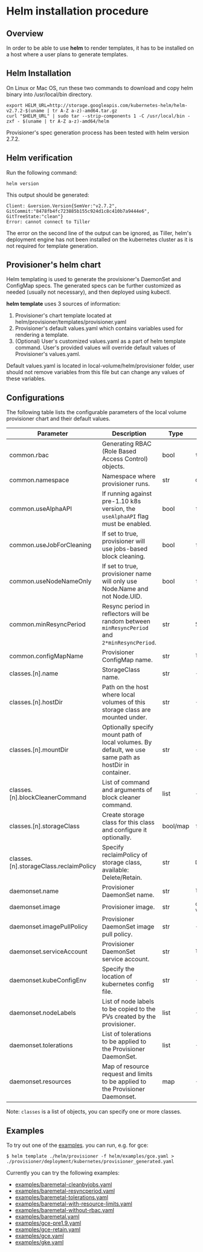 # Helm installation procedure 

## Overview

In order to be able to use **helm** to render templates, it has to be installed on a host where a user plans
to generate templates.

## Helm Installation
On Linux or Mac OS, run these two commands to download and copy helm binary into /usr/local/bin directory.

``` console
export HELM_URL=http://storage.googleapis.com/kubernetes-helm/helm-v2.7.2-$(uname | tr A-Z a-z)-amd64.tar.gz
curl "$HELM_URL" | sudo tar --strip-components 1 -C /usr/local/bin -zxf - $(uname | tr A-Z a-z)-amd64/helm
```
Provisioner's spec generation process has been tested with helm version 2.7.2.

## Helm verification

Run the following command:
``` console
helm version
```

This output should be generated:
``` console
Client: &version.Version{SemVer:"v2.7.2", GitCommit:"8478fb4fc723885b155c924d1c8c410b7a9444e6", GitTreeState:"clean"}
Error: cannot connect to Tiller
``` 

The error on the second line of the output can be ignored, as Tiller, helm's deployment engine has not been installed on the 
kubernetes cluster as it is not required for template generation.

## Provisioner's helm chart

Helm templating is used to generate the provisioner's DaemonSet and ConfigMap specs.
The generated specs can be further customized as needed (usually not necessary), and then deployed using kubectl.

**helm template** uses 3 sources of information:
1. Provisioner's chart template located at helm/provisioner/templates/provisioner.yaml
2. Provisioner's default values.yaml which contains variables used for rendering a template.
3. (Optional) User's customized values.yaml as a part of helm template command. User's provided
   values will override default values of Provisioner's values.yaml.

Default values.yaml is located in local-volume/helm/provisioner folder, user should not remove variables from this file but can
change any values of these variables.

## Configurations

The following table lists the configurable parameters of the local volume
provisioner chart and their default values.

| Parameter                              | Description                                                                                           | Type     | Default                                                    |
| ---                                    | ---                                                                                                   | ---      | ---                                                        |
| common.rbac                            | Generating RBAC (Role Based Access Control) objects.                                                  | bool     | `true`                                                     |
| common.namespace                       | Namespace where provisioner runs.                                                                     | str      | `default`                                                  |
| common.useAlphaAPI                     | If running against pre-1.10 k8s version, the `useAlphaAPI` flag must be enabled.                      | bool     | `false`                                                    |
| common.useJobForCleaning               | If set to true, provisioner will use jobs-based block cleaning.                                       | bool     | `false`                                                    |
| common.useNodeNameOnly                 | If set to true, provisioner name will only use Node.Name and not Node.UID.                            | bool     | `false`                                                    |
| common.minResyncPeriod                 | Resync period in reflectors will be random between `minResyncPeriod` and `2*minResyncPeriod`.         | str      | `5m0s`
| common.configMapName                   | Provisioner ConfigMap name.                                                                           | str      | `local-provisioner-config`                                 |
| classes.[n].name                       | StorageClass name.                                                                                    | str      | `-`                                                        |
| classes.[n].hostDir                    | Path on the host where local volumes of this storage class are mounted under.                         | str      | `-`                                                        |
| classes.[n].mountDir                   | Optionally specify mount path of local volumes. By default, we use same path as hostDir in container. | str      | `-`                                                        |
| classes.[n].blockCleanerCommand        | List of command and arguments of block cleaner command.                                               | list     | `-`                                                        |
| classes.[n].storageClass               | Create storage class for this class and configure it optionally.                                      | bool/map | `false`                                                    |
| classes.[n].storageClass.reclaimPolicy | Specify reclaimPolicy of storage class, available: Delete/Retain.                                     | str      | `Delete`                                                   |
| daemonset.name                         | Provisioner DaemonSet name.                                                                           | str      | `local-volume-provisioner`                                 |
| daemonset.image                        | Provisioner image.                                                                                    | str      | `quay.io/external_storage/local-volume-provisioner:v2.1.0` |
| daemonset.imagePullPolicy              | Provisioner DaemonSet image pull policy.                                                              | str      | `-`                                                        |
| daemonset.serviceAccount               | Provisioner DaemonSet service account.                                                                | str      | `local-storage-admin`                                      |
| daemonset.kubeConfigEnv                | Specify the location of kubernetes config file.                                                       | str      | `-`                                                        |
| daemonset.nodeLabels                   | List of node labels to be copied to the PVs created by the provisioner.                               | list     | `-`                                                        |
| daemonset.tolerations                  | List of tolerations to be applied to the Provisioner DaemonSet.                                       | list     | `-`                                                        |
| daemonset.resources                    | Map of resource request and limits to be applied to the Provisioner Daemonset.                        | map     | `-`                                                        |
Note: `classes` is a list of objects, you can specify one or more classes.

## Examples

To try out one of the [examples](examples/). you can run, e.g. for gce:

```console
$ helm template ./helm/provisioner -f helm/examples/gce.yaml > ./provisioner/deployment/kubernetes/provisioner_generated.yaml
```

Currently you can try the following examples:

* [examples/baremetal-cleanbyjobs.yaml](examples/baremetal-cleanbyjobs.yaml)
* [examples/baremetal-resyncperiod.yaml](examples/baremetal-resyncperiod.yaml)
* [examples/baremetal-tolerations.yaml](examples/baremetal-tolerations.yaml)
* [examples/baremetal-with-resource-limits.yaml](examples/baremetal-with-resource-limits.yaml)
* [examples/baremetal-without-rbac.yaml](examples/baremetal-without-rbac.yaml)
* [examples/baremetal.yaml](examples/baremetal.yaml)
* [examples/gce-pre1.9.yaml](examples/gce-pre1.9.yaml)
* [examples/gce-retain.yaml](examples/gce-retain.yaml)
* [examples/gce.yaml](examples/gce.yaml)
* [examples/gke.yaml](examples/gke.yaml)
